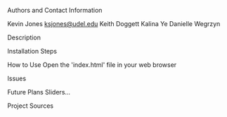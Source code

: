 Authors and Contact Information

Kevin Jones
  ksjones@udel.edu
Keith Doggett
Kalina Ye
Danielle Wegrzyn

Description


Installation Steps


How to Use
  Open the 'index.html' file in your web browser
  
Issues


Future Plans
  Sliders...

Project Sources
